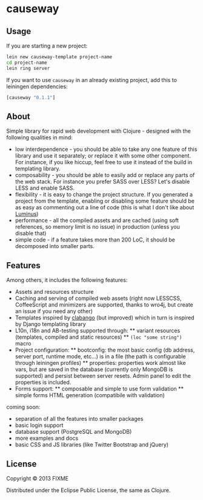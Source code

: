 # causeway

## Usage

If you are starting a new project: 

```bash
lein new causeway-template project-name
cd project-name 
lein ring server
```

If you want to use `causeway` in an already existing project, add this to leiningen dependencies:

```clojure
[causeway "0.1.1"]
```

## About
Simple library for rapid web development with Clojure - designed with the following qualities in mind:
* low interdependence - you should be able to take any one feature of this library and use it separately; or replace it with some other component. For instance, if you like hiccup, feel free to use it instead of the build in templating library.
* composability - you should be able to easily add or replace any parts of the web stack. For instance you prefer SASS over LESS? Let's disable LESS and enable SASS.
* flexibility - it is easy to change the project structure. If you generated a project from the template, enabling or disabling some feature should be as easy as commenting out a line of code (this is what I don't like about [Luminus](https://github.com/yogthos/luminus-template))
* performance - all the compiled assets and are cached (using soft references, so memory limit is no issue) in production (unless you disable that)
* simple code - if a feature takes more than 200 LoC, it should be decomposed into smaller parts.


## Features
Among others, it includes the following features:

* Assets and resources structure
* Caching and serving of compiled web assets (right now LESSCSS, CoffeeScript and minimizers are supported, thanks to wro4j, but create an issue if you need any other)
* Templates inspired by [clabango](https://github.com/danlarkin/clabango) (but improved) which in turn is inspired by Django templating library
* L10n, i18n and AB-testing supported through:
** variant resources (templates, compiled and static resources)
** `(loc "some string")` macro
* Project configuration:
** bootconfig: the most basic config (db address, server port, runtime mode, etc...) is in a file (the path is configurable through leiningen profiles)
** properties: properties work almost like vars, but are saved in the database (currently only MongoDB is supported) and persist between server resets. Admin panel to edit the properties is included.
* Forms support:
** composable and simple to use form validation
** simple forms HTML generation (compatibile with validation)

coming soon:
* separation of all the features into smaller packages
* basic login support
* database support (PostgreSQL and MongoDB)
* more examples and docs
* basic CSS and JS libraries (like Twitter Bootstrap and jQuery)


## License

Copyright © 2013 FIXME

Distributed under the Eclipse Public License, the same as Clojure.

